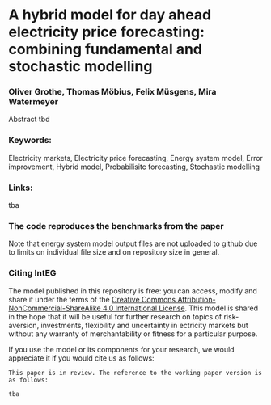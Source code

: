 # A hybrid model for day ahead electricity price forecasting: combining fundamental and stochastic modelling

### Oliver Grothe, Thomas Möbius, Felix Müsgens, Mira Watermeyer

Abstract tbd

### Keywords:
Electricity markets, Electricity price forecasting, Energy system model, Error improvement, Hybrid model, Probabilisitc forecasting, Stochastic modelling
 
### Links: 
tba

### The code reproduces the benchmarks from the paper 
Note that energy system model output files are not uploaded to github due to limits on individual file size and on repository size in general. 

### Citing IntEG

The model published in this repository is free: you can access, modify and share it under the terms of the <a rel="license" href="http://creativecommons.org/licenses/by-nc-sa/4.0/">Creative Commons Attribution-NonCommercial-ShareAlike 4.0 International License</a>. This model is shared in the hope that it will be useful for further research on topics of risk-aversion, investments, flexibility and uncertainty in ectricity markets but without any warranty of merchantability or fitness for a particular purpose. 

If you use the model or its components for your research, we would appreciate it if you
would cite us as follows:
```
This paper is in review. The reference to the working paper version is as follows:

tba
```
